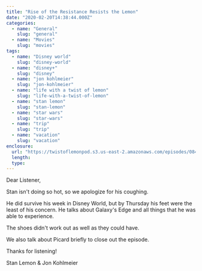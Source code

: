 ```yaml
---
title: "Rise of the Resistance Resists the Lemon"
date: "2020-02-20T14:38:44.000Z"
categories:
  - name: "General"
    slug: "general"
  - name: "Movies"
    slug: "movies"
tags:
  - name: "Disney world"
    slug: "disney-world"
  - name: "disney+"
    slug: "disney"
  - name: "jon kohlmeier"
    slug: "jon-kohlmeier"
  - name: "life with a twist of lemon"
    slug: "life-with-a-twist-of-lemon"
  - name: "stan lemon"
    slug: "stan-lemon"
  - name: "star wars"
    slug: "star-wars"
  - name: "trip"
    slug: "trip"
  - name: "vacation"
    slug: "vacation"
enclosure:
  url: "https://twistoflemonpod.s3.us-east-2.amazonaws.com/episodes/084-lwatol-20200220.mp3"
  length:
  type:
---
```


Dear Listener,

Stan isn't doing so hot, so we apologize for his coughing.

He did survive his week in Disney World, but by Thursday his feet were the least of his concern. He talks about Galaxy's Edge and all things that he was able to experience.

The shoes didn't work out as well as they could have.

We also talk about Picard briefly to close out the episode.

Thanks for listening!

Stan Lemon & Jon Kohlmeier
